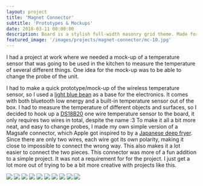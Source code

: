 ```yaml
---
layout: project
title: 'Magnet Connector'
subtitle: 'Prototypes & Mockups'
date: 2018-03-11 00:00:00
description: Board is a stylish full-width masonry grid theme. Made for designers, artists, photographers and developers to show off their best work.
featured_image: '/images/projects/magnet-connector/mc-10.jpg'
---
```


I had a project at work where we needed a mock-up of a temperature sensor that was going to be used in the kitchen to measure the temperature of several different things. One idea for the mock-up was to be able to change the probe of the unit.

I had to make a quick prototype/mock-up of the wireless temperature sensor, so I used a [light blue bean](https://punchthrough.com/products/bean) as a base for the electronics. It comes with both bluetooth low energy and a built-in temperature sensor out of the box. I had to measure the temperature of different objects and surfaces, so I decided to hook up a [DS18B20](https://www.adafruit.com/product/381) one wire temperature sensor to the board, it only requires two wires in total, despite the name :3
To make it all a bit more neat, and easy to change probes, I made my own simple version of a Magsafe connector, which Apple got inspired to by a [Japanese deep fryer](https://www.wikiwand.com/en/MagSafe).
Since there are only two wires, each wire got its own polarity, making it close to impossible to connect the wrong way. This also makes it a lot easier to connect the two pieces.
This connector was more of a fun addition to a simple project. It was not a requirement for for the project. I just get a lot more out of trying to be a bit more creative with projects like this.



<div class="gallery" data-columns="4">
	<img src="/images/projects/magnet-connector/mc-01.jpg">
	<img src="/images/projects/magnet-connector/mc-02.jpg">
	<img src="/images/projects/magnet-connector/mc-03.jpg">
	<img src="/images/projects/magnet-connector/mc-04.jpg">
	<img src="/images/projects/magnet-connector/mc-05.jpg">
	<img src="/images/projects/magnet-connector/mc-06.jpg">
	<img src="/images/projects/magnet-connector/mc-07.jpg">
	<img src="/images/projects/magnet-connector/mc-08.jpg">
    <img src="/images/projects/magnet-connector/mc-09.jpg">
    <img src="/images/projects/magnet-connector/mc-10.jpg">
</div>

